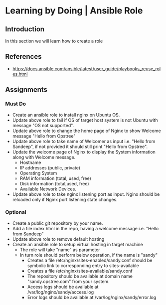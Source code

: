 # Learning by Doing | Ansible Role

## Introduction
In this section we will learn how to create a role

## References
- https://docs.ansible.com/ansible/latest/user_guide/playbooks_reuse_roles.html

## Assignments
### Must Do
- Create an ansible role to install nginx on Ubuntu OS.
- Update above role to fail if OS of target host system is not Ubuntu with message "OS not supported".
- Update above role to change the home page of Nginx to show Welcome message "Hello from Opstree"
- Update above role to take name of Welcomer as input i.e. "Hello from Sandeep", if not provided it should still print "Hello from Opstree".
- Update the welcome page of Nginx to display the System information along with Welcome message.
  * Hostname
  * IP addresses (public, private)
  * Operating System
  * RAM information (total, used, free)
  * Disk information (total,used, free)
  * Available Network Devices.
- Update above role to take nginx listening port as input. Nginx should be reloaded only if Nginx port listening state changes.

### Optional
- Create a public git repository by your name.
- Add a file index.html in the repo, having a welcome message i.e. "Hello from Sandeep"
- Update above role to remove default hosting
- Create an ansible role to setup virtual hosting in target machine
  - The role will take "name" as parameter
  - In turn role should perform below operation, if the name is "sandy"
    - Creates a file /etc/nginx/sites-enabled/sandy.conf should be symbolic link to corresponding entry to sites-available
    - Creates a file /etc/nginx/sites-available/sandy.conf
    - The repository should be available at domain name "sandy.opstree.com" from your system.
    - Access logs should be available at /var/log/nginx/sandy/access.log
    - Error logs should be available at /var/log/nginx/sandy/error.log
